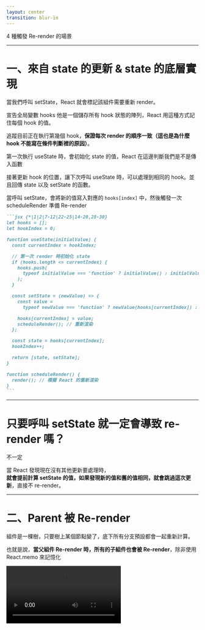 ```yaml
---
layout: center
transition: blur-in
---
```


<ChapterTitle number="2" subtitle="從 state 到 context">
<span class="text-6xl">
4 種觸發 Re-render 的場景
</span>
</ChapterTitle>

<!--
雖然觸發 Re-render 的根本是 state，但實際開發時，有很多場景是我們不容易被注意到
-->

---

# 一、來自 state 的更新 & state 的底層實現

<ZStack>

<v-click hide>

當我們呼叫 setState，React 就會標記該組件需要重新 render。

</v-click>

<div v-click="[1,2]">

宣告全局變數 hooks 他是一個儲存所有 hook 狀態的陣列，React 用這種方式記住每個 hook 的值。

</div>

<div v-click="[2,3]">

追蹤目前正在執行第幾個 hook，**保證每次 render 的順序一致（這也是為什麼 hook 不能寫在條件判斷裡的原因）**。

</div>

<div v-click="[3,4]">

第一次執行 useState 時，會初始化 state 的值，React 在這邊判斷我們是不是傳入函數

</div>

<div v-click="[4,5]">

接著更新 hook 的位置，讓下次呼叫 useState 時，可以處理到相同的 hook。並且回傳 state 以及 setState 的函數。

</div>

<div v-click="5">

當呼叫 setState，會將新的值寫入對應的 `hooks[index]` 中，然後觸發一次 scheduleRender 準備 Re-render

</div>

</ZStack>

````md magic-move {at:1, lines: true}
```jsx {*|1|2|7-12|22-25|14-20,28-30}
let hooks = [];
let hookIndex = 0;

function useState(initialValue) {
  const currentIndex = hookIndex;

  // 第一次 render 時初始化 state
  if (hooks.length <= currentIndex) {
    hooks.push(
      typeof initialValue === 'function' ? initialValue() : initialValue
    );
  }

  const setState = (newValue) => {
    const value =
      typeof newValue === 'function' ? newValue(hooks[currentIndex]) : newValue;

    hooks[currentIndex] = value;
    scheduleRender(); // 重新渲染
  };

  const state = hooks[currentIndex];
  hookIndex++;

  return [state, setState];
}

function scheduleRender() {
  render(); // 模擬 React 的重新渲染
}
```
````

<!--
正如我們前面提到的，React 之所以會 re-render，最根本的觸發來源就是 state 的變動。

當我們呼叫 setState，React 就會標記該組件需要重新 render。在內部，React 大致會經歷以下流程：

[click]
1. 全局變數 hooks 他是一個儲存所有 hook 狀態的陣列，React 用這種方式記住每個 hook 的值。

[click]
2. 接著宣告 hookIndex ，他是用來追蹤目前正在執行第幾個 hook，保證每次 render 的順序一致（這也是為什麼 hook 不能寫在條件判斷裡的原因）。

[click]
3. 第一次執行 useState 時，會初始化 state 的值，還記得前面說的 init function，React 就是在這邊判斷我們是不是傳入函數的，

[click]
4. 接著紀錄 hook 的值並更新 hook 的位置，讓下次呼叫 useState 時，可以處理到相同的 hook。並且回傳 state 以及 setState 的函數。

[click]
5. 當呼叫 setState，會將新的值寫入對應的 hooks[index] 中，然後觸發一次 scheduleRender，讓整個 component 重新執行。

雖然這只是非常簡化的模型，但它能幫助你建立一個概念：

只要呼叫 setState，就會調用 React 的 re-render 機制。
-->

---

# 只要呼叫 setState 就一定會導致 re-render 嗎？

不一定

<v-click>

當 React 發現現在沒有其他更新要處理時，
<br/>
**就會提前計算 setState 的值，如果發現新的值和舊的值相同，就會跳過這次更新**，直接不 re-render。

</v-click>

<!--
這裡補充一點：

setState 一定會導致 re-render 嗎？

不一定，React 內部的機制非常複雜，當 React 發現現在沒有其他更新要處理時，就會提前計算 setState 的值，如果發現新的值和舊的值相同，就會跳過這次更新，直接不 re-render。

還記得我們在第二章節提到陣列和物件 immutable 特性，如果我們不回傳新的陣列或物件，React 會認為是相同的值，所以不會 re-render。

除了 immutable 以外，還有一部份因是 React 的內部優化，當我們連續 setState 相同的值時，React 會跳過 re-render。
-->

---

# 二、Parent 被 Re-render

組件是一棵樹，只要樹上某個節點變了，底下所有分支預設都會一起重新計算。

也就是說，**當父組件 Re-render 時，所有的子組件也會被 Re-render**，除非使用 React.memo 來記憶化

<Video src="ch-3/0-rerender.mp4" class="!h-[320px]" />

<p class="text-xs text-[var(--mute)]">影片來源：https://react.gg/visualized#re-rendering-children</p>

<!--
除了 state 改變會導致 re-render，React 中另一個非常常見的 re-render 來源是：

當父層 component 重新執行時，所有子 component 也會重新執行一次。

這是 React 運作中非常核心的邏輯：組件是一棵樹，只要樹上某個節點變了，底下所有分支預設都會一起重新計算。

可以參考這個影片

所以說當父組件 re-render 時，子組件也會被 re-render，除非你用 React.memo 來記憶化，這個記憶化的技巧會在後面章節提到
-->

---

# 子組件 Re-render 的迷思

Props 的改變不會導致子組件 Re-render？

```jsx {*|2,7-10,16}
export default function Page() {
  let count = 0;
  console.log('Re-render Parent');

  return (
    <div>
      <button
        onClick={() => console.log(count++)}
      >{`Increment: ${count}`}</button>
      <Child count={count} />
    </div>
  );
}

function Child({ count }) {
  console.log('Re-render Child');
  return <p>{`count: ${count}`}</p>;
}
```

<!--
此外，這邊也有一個關於 re-render 的迷思，你們覺得 Props 的改變會導致子組件 Re-render 嗎？ 思考ㄧ下

其實這個講法是不準確的，組件被 re-render 和 props 一點關係都沒有，根本原因還是 state 的改變。

[click]
我們傳入一個 props 給 child，並透過點擊按鈕來增加 count 的值，看看會不會觸發 Child 的 re-render
-->

---

<Video src="ch-3/1-prop-render.mp4"  />

<!--
可以發現不管怎麼點擊都不會觸發 re-render，雖然 count 的值有改變，但 Child 裡的 p count 並沒有更新，代表 Child 沒有被 re-render。

所以說大家一定要記住，讓 react re-render 的一定是 state，了解這個本質後，在你發現有預期之外的 re-render 時也能更快鎖定範圍。
-->

---

# 三、來自 Custom Hook 的間接 re-render

```jsx
function useMobileHeader() {
  const [isOpen, setIsOpen] = useState(false);

  const toggle = () => setIsOpen((prev) => !prev);

  return {
    isOpen,
    toggle,
  };
}

export default function Header() {
  const { isOpen, toggle } = useMobileHeader();

  return (
    <header>
      <button onClick={toggle}>Toggle</button>
      {isOpen && <div>Mobile Header</div>}
    </header>
  );
}
```

<!--
在 React 專案中，我們經常會使用 Custom Hook 來抽離邏輯，讓組件更精簡，這本身是一種非常良好的做法。

例如下面這個 useMobileHeader，是一個簡單控制 Mobile Menu 的 hook：

這種抽離邏輯的方式不只簡潔，也讓元件職責分明，是非常推薦的寫法。
-->

---

# 當 Custom Hook 中又使用了其他 Hook 呢？

```jsx
function useScrollDirection() {
  const [direction, setDirection] = useState('up');
  const [speed, setSpeed] = useState(0);

  useEffect(() => {
    let lastScrollY = window.scrollY;
    let lastTimestamp = performance.now();

    const onScroll = () => {
      // ... 計算速度和方向 ...
      setSpeed(calculatedSpeed);
      setDirection(currentY > lastScrollY ? 'down' : 'up');
    };

    window.addEventListener('scroll', onScroll);
    return () => window.removeEventListener('scroll', onScroll);
  }, []);

  return { direction, speed };
}
```

<!--
問題來了：當 Custom Hook 中又使用了其他 Hook 呢？

假設我們需要根據使用者的速度和方向做一些網頁特效，所以我們新增了一個 useScrollDirection，先不管裡面的實作方式，

簡單說他會偵測使用者的滾動方向與速度
-->

---

# 在 `useMobileHeader` 中使用 `useScrollDirection`

```jsx
function useMobileHeader() {
  useScrollDirection(); // 只是引入，但沒用來改畫面

  const [isOpen, setIsOpen] = useState(false);

  const toggle = () => setIsOpen((prev) => !prev);

  return {
    isOpen,
    toggle,
  };
}
```

Hook A（useScrollDirection）中只要有狀態更新，就會讓使用它的 Hook B（useMobileHeader）重新執行，而導致元件 re-render。

<!--
現在 useMobileHeader 改成這樣：

表面上看起來沒什麼問題，但實際上只要 useScrollDirection 裡的 setDirection 或 setSpeed 被觸發：

即使你沒有使用任何回傳值，整個使用 useMobileHeader 的元件還是會 re-render！

也就是說：

Hook A（useScrollDirection）中只要有狀態更新，就會讓使用它的 Hook B（useMobileHeader）重新執行，而導致元件 re-render。
-->

---

# 就算 `useScrollDirection` 沒有回傳任何資料也一樣

```jsx
function useScrollDirection() {
  // ...state & useEffect 同上
  return null; // 🧨 完全沒回傳任何資料
}
```

Custom Hook 本質上只是普通的 function

useScrollDirection &rarr; useMobileHeader &rarr; Header component

Hook A 的狀態改變 &rarr; 重新執行 Hook B &rarr; 最終導致元件重新 render。

<!--
就算你這樣寫：

function useScrollDirection() {
// ...state & useEffect 同上
return null; // 🧨 完全沒回傳任何資料
}

結果也一樣，useMobileHeader 還是會被重新執行，因為它裡面「引用了有狀態的 Hook」。

為什麼會這樣？

這其實是 React 的預期行為：

Custom Hook 本質上只是普通的 function

只要某個 hook 中有 setState，它就會觸發外層 component 重新渲染

而這條鏈就會一路往外傳遞：

useScrollDirection -> useMobileHeader -> Header component

所以我們可以總結為：

Hook A 的狀態改變 → 重新執行 Hook B → 最終導致元件重新 render。

這種情況不容易追蹤
-->

---

# 怎麼辦？

<v-clicks>

1. 不要在 Custom Hook 中無意義地引入其他有狀態的 Hook
2. 如果 HookB 只是要「紀錄一些數值」，可以考慮用 ref 傳遞結果，而不是用 state 更新

</v-clicks>

<v-click>

**就算你不回傳 Hook 的值，只要你「執行」它，狀態變化都會引起上層 re-render**

</v-click>

<v-click>

**注意每個 state 的流動，避免無意義的 re-render**

</v-click>

<!--
那該怎麼辦？

這其實不是 bug，也沒有什麼神奇的解法，這是 React 的預期設計。但你可以這樣做來減少誤用：

[click]
1. 不要在 Custom Hook 中無意義地引入其他有狀態的 Hook

[click]
2. 像前面提到的一樣如果 HookB 只是要「紀錄一些數值」，可以考慮用 ref 傳遞結果，而不是用 state 更新

記得：就算你不回傳 Hook 的值，只要你「執行」它，狀態變化都會引起上層 re-render

很多人以為「只要不使用某個 hook 的資料，就不會影響效能」，但這是錯的。

所以開發時一定要有這個意識：注意每個 state 的流動，避免無意義的 re-render

下一節，我們將會來談最後一個經常被忽略但卻非常有影響的 re-render 來源：Context。
-->

---

# 四、Context 的廣泛影響與潛在陷阱

Context 是 React 提供的狀態共享機制，<span v-mark="{color: 'var(--secondary)', at: 1}">讓我們可以在不透過 props 傳遞的情況下，讓深層子組件存取狀態。</span>

但它也有一個非常大的副作用：

<v-click at="2">

**只要 Context 的值有改變，所有使用該 Context 的 Component，都會 Re-render**

</v-click>

<v-click>

不管你實際有沒有用到被改變的那個值，**只要有用 `useContext` 使用 context，這個組件就會重新執行**

</v-click>

<!--
最後一種常見但很容易被忽略的 re-render 來源，就是 React 的 Context。

Context 是 React 提供的狀態共享機制，讓我們可以在不透過 props 傳遞的情況下，讓深層子組件存取狀態。但它也有一個非常大的副作用：

[click]
只要 Context 的值有改變，所有使用該 Context 的 component，都會 re-render。

[click]
話句話說不管你實際有沒有用到被改變的那個值，只要有用 useContext 拿過 context，這個元件就會重新執行。
-->

---

# 簡單的例子

````md magic-move {lines: true}
```jsx {*|1|3-11|13-17}
const CountContext = createContext();

function CountProvider({ children }) {
  const [count, setCount] = useState(0);

  return (
    <CountContext.Provider value={{ count, setCount }}>
      {children}
    </CountContext.Provider>
  );
}

function useCount() {
  const context = useContext(CountContext);
  if (!context) throw new Error('useCount must be used within a CountProvider');
  return context;
}
```

```jsx {*|4,12-16|5,18-21,6,24-28|7,30-33}
export default function Page() {
  return (
    <CountProvider>
      <ComponentA />
      <ComponentB />
      <ComponentC />
      <ComponentD />
    </CountProvider>
  );
}

function ComponentA() {
  console.log('Re-Render ComponentA');
  const { count } = useCount();
  return <div>{count}</div>;
}

function ComponentB() {
  console.log('Re-Render ComponentB');
  const { setCount } = useCount();
  return <button onClick={() => setCount((prev) => prev + 1)}>+1</button>;
}

function ComponentC() {
  console.log('Re-Render ComponentC');
  const { setCount } = useCount();
  return <button onClick={() => setCount((prev) => prev + 2)}>+2</button>;
}

function ComponentD() {
  console.log('Re-Render ComponentD');
  return <div>ComponentD</div>;
}
```
````

<!--
來看一個簡單的範例：

[click]
先用 createContext 建立一個 context

[click]
接著用 countProvider 包住所有組件

[click]
並在裡面用 useCount 去使用 context

[click]
接著在頁面中，我們放了幾個不同的組件：

[click]
ComponentA：讀取 count

[click]
ComponentB 和 ComponentC：只呼叫 setCount

[click]
ComponentD：完全沒用 context

思考 5 秒，當 count 改變時，哪些組件會被 re-render
-->

---

# 哪些元件會重新渲染？

<v-click>

<Video src="/ch-3/2-context.mp4" />

</v-click>

<!--
哪些元件會重新渲染？

當你按下按鈕，觸發 setCount 時，你可能會以為只有 ComponentA（有讀取 count）會重新渲染。

但實際上，只要用過 useContext(CountContext) 的元件，全部都會 re-render。所以：

✅ ComponentA：使用了 count，re-render（合理）

⚠️ ComponentB & ComponentC：只用了 setCount，也會 re-render 

✅ ComponentD : 完全沒用 context，不受影響
-->

---

# 有什麼問題？

這樣的 re-render 行為如果發生在畫面比較簡單的 UI 上，影響不大。但如果這些 component 本身蠻複雜的（像圖表、圖片動畫、大量運算），就會拖慢整個應用效能。

```jsx
function ComponentB() {
  console.log('Re-Render ComponentB');
  const { setCount } = useCount();

  return (
    <>
      <button onClick={() => setCount((prev) => prev + 1)}>+1</button>
      <SlowComponent delay={200} />
    </>
  );
}
```

重點是：這些 Re-render 應該是可避免的

<!--
那這樣有什麼問題？

這樣的 re-render 行為如果發生在畫面比較簡單的 UI 上，影響不大。但如果這些 component 本身是蠻複雜的（像包含圖表、圖片動畫、大量運算），就會拖慢整個應用效能。


舉例來說，我們加上一個 SlowComponent 到 ComponentB 裡：


這時候，即使你是按了 ComponentC 的按鈕，只因為 ComponentB 用了 context，它也會被重新渲染，SlowComponent 也會被重新執行。

而這些 re-render，其實本來可以完全避免。

所以，這和前一節 Custom Hook 的問題本質一樣：

只要你「參與」了一個狀態系統（不管是 hook 還是 context），你就會被它的 re-render 傳染，即使你沒實際用到那個值。

這也是為什麼很多人用了 context 卻發現畫面效能變差的原因。


下一節，我們就會正式進入優化的章節了，會來聊聊：

有哪些觀察 re-render 的方法，又有哪些方法可以解決這些 re-render 問題？包括 useContext 的問題
-->
